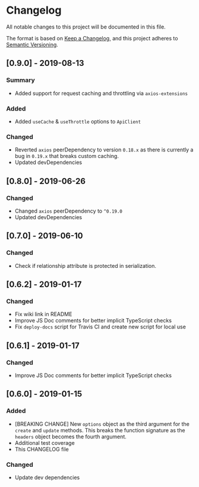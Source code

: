 # Changelog

All notable changes to this project will be documented in this file.

The format is based on [Keep a Changelog](https://keepachangelog.com/en/1.0.0/),
and this project adheres to [Semantic Versioning](https://semver.org/spec/v2.0.0.html).

## [0.9.0] - 2019-08-13

### Summary

- Added support for request caching and throttling via `axios-extensions`

### Added

- Added `useCache` & `useThrottle` options to `ApiClient`

### Changed

- Reverted `axios` peerDependency to version `0.18.x` as there is currently a bug in `0.19.x` that breaks custom caching.
- Updated devDependencies

## [0.8.0] - 2019-06-26

### Changed

- Changed `axios` peerDependency to `^0.19.0`
- Updated devDependencies

## [0.7.0] - 2019-06-10

### Changed

- Check if relationship attribute is protected in serialization.

## [0.6.2] - 2019-01-17

### Changed

- Fix wiki link in README
- Improve JS Doc comments for better implicit TypeScript checks
- Fix `deploy-docs` script for Travis CI and create new script for local use

## [0.6.1] - 2019-01-17

### Changed

- Improve JS Doc comments for better implicit TypeScript checks

## [0.6.0] - 2019-01-15

### Added

- [BREAKING CHANGE] New `options` object as the third argument for the `create` and `update` methods. This breaks the function signature as the `headers` object becomes the fourth argument.
- Additional test coverage
- This CHANGELOG file

### Changed

- Update dev dependencies
